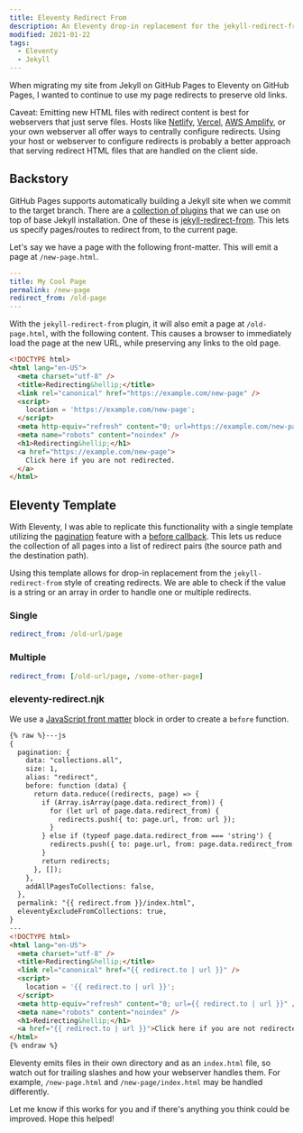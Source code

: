 ```yaml
---
title: Eleventy Redirect From
description: An Eleventy drop-in replacement for the jekyll-redirect-from style of redirect files.
modified: 2021-01-22
tags:
  - Eleventy
  - Jekyll
---
```


When migrating my site from Jekyll on GitHub Pages to Eleventy on GitHub Pages, I wanted to continue to use my page redirects to preserve old links.

Caveat: Emitting new HTML files with redirect content is best for webservers that just serve files. Hosts like [Netlify](https://docs.netlify.com/routing/redirects/), [Vercel](https://vercel.com/docs/configuration#project/redirects), [AWS Amplify](https://docs.aws.amazon.com/amplify/latest/userguide/redirects.html), or your own webserver all offer ways to centrally configure redirects. Using your host or webserver to configure redirects is probably a better approach that serving redirect HTML files that are handled on the client side.

## Backstory

GitHub Pages supports automatically building a Jekyll site when we commit to the target branch. There are a [collection of plugins](https://pages.github.com/versions/) that we can use on top of base Jekyll installation. One of these is [jekyll-redirect-from](https://github.com/jekyll/jekyll-redirect-from). This lets us specify pages/routes to redirect from, to the current page.

Let's say we have a page with the following front-matter. This will emit a page at `/new-page.html`.

```yaml
---
title: My Cool Page
permalink: /new-page
redirect_from: /old-page
---

```

With the `jekyll-redirect-from` plugin, it will also emit a page at `/old-page.html`, with the following content. This causes a browser to immediately load the page at the new URL, while preserving any links to the old page.

```html
<!DOCTYPE html>
<html lang="en-US">
  <meta charset="utf-8" />
  <title>Redirecting&hellip;</title>
  <link rel="canonical" href="https://example.com/new-page" />
  <script>
    location = 'https://example.com/new-page';
  </script>
  <meta http-equiv="refresh" content="0; url=https://example.com/new-page" />
  <meta name="robots" content="noindex" />
  <h1>Redirecting&hellip;</h1>
  <a href="https://example.com/new-page">
    Click here if you are not redirected.
  </a>
</html>
```

## Eleventy Template

With Eleventy, I was able to replicate this functionality with a single template utilizing the [pagination](https://www.11ty.dev/docs/pagination/) feature with a [before callback](https://www.11ty.dev/docs/pagination/#the-before-callback). This lets us reduce the collection of all pages into a list of redirect pairs (the source path and the destination path).

Using this template allows for drop-in replacement from the `jekyll-redirect-from` style of creating redirects. We are able to check if the value is a string or an array in order to handle one or multiple redirects.

### Single

```yaml
redirect_from: /old-url/page
```

### Multiple

```yaml
redirect_from: [/old-url/page, /some-other-page]
```

### eleventy-redirect.njk

We use a [JavaScript front matter](https://www.11ty.dev/docs/data-frontmatter/#javascript-front-matter) block in order to create a `before` function.

<!-- prettier-ignore-start -->
```html
{% raw %}---js
{
  pagination: {
    data: "collections.all",
    size: 1,
    alias: "redirect",
    before: function (data) {
      return data.reduce((redirects, page) => {
        if (Array.isArray(page.data.redirect_from)) {
          for (let url of page.data.redirect_from) {
            redirects.push({ to: page.url, from: url });
          }
        } else if (typeof page.data.redirect_from === 'string') {
          redirects.push({ to: page.url, from: page.data.redirect_from });
        }
        return redirects;
      }, []);
    },
    addAllPagesToCollections: false,
  },
  permalink: "{{ redirect.from }}/index.html",
  eleventyExcludeFromCollections: true,
}
---
<!DOCTYPE html>
<html lang="en-US">
  <meta charset="utf-8" />
  <title>Redirecting&hellip;</title>
  <link rel="canonical" href="{{ redirect.to | url }}" />
  <script>
    location = '{{ redirect.to | url }}';
  </script>
  <meta http-equiv="refresh" content="0; url={{ redirect.to | url }}" />
  <meta name="robots" content="noindex" />
  <h1>Redirecting&hellip;</h1>
  <a href="{{ redirect.to | url }}">Click here if you are not redirected.</a>
</html>
{% endraw %}
```
<!-- prettier-ignore-end -->

Eleventy emits files in their own directory and as an `index.html` file, so watch out for trailing slashes and how your webserver handles them. For example, `/new-page.html` and `/new-page/index.html` may be handled differently.

Let me know if this works for you and if there's anything you think could be improved. Hope this helped!
